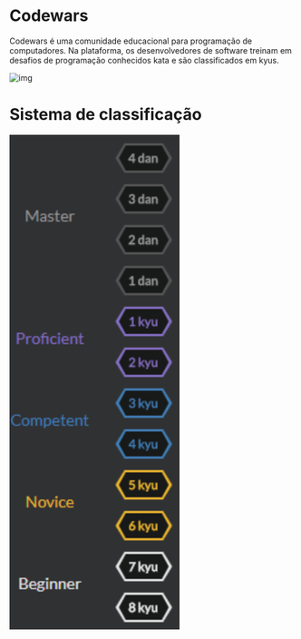 
# Codewars


Codewars é uma comunidade educacional para programação de computadores. Na plataforma, os desenvolvedores de software treinam em desafios de programação conhecidos kata e são classificados em kyus.



![img](https://www.codewars.com/users/thaisminas/badges/large)

# Sistema de classificação

![alt text](img/img1.png)